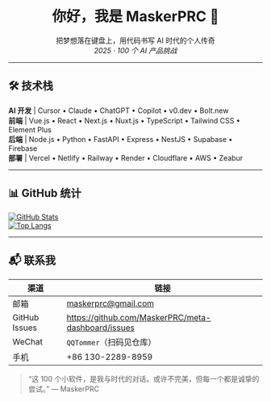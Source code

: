 <!-- 个人主页 README -->

<h1 align="center">你好，我是 MaskerPRC 👋</h1>
<p align="center">
  把梦想落在键盘上，用代码书写 AI 时代的个人传奇<br/>
  <em>2025 · 100 个 AI 产品挑战</em>
</p>

---

## 🛠 技术栈

**AI 开发** | Cursor • Claude • ChatGPT • Copilot • v0.dev • Bolt.new  
**前端** | Vue.js • React • Next.js • Nuxt.js • TypeScript • Tailwind CSS • Element Plus  
**后端** | Node.js • Python • FastAPI • Express • NestJS • Supabase • Firebase  
**部署** | Vercel • Netlify • Railway • Render • Cloudflare • AWS • Zeabur  

---

## 📊 GitHub 统计

[![GitHub Stats](https://github-readme-stats.vercel.app/api?username=MaskerPRC&show_icons=true&include_all_commits=true&count_private=true&locale=cn)](https://github.com/anuraghazra/github-readme-stats)  
[![Top Langs](https://github-readme-stats.vercel.app/api/top-langs/?username=MaskerPRC&layout=compact&locale=cn)](https://github.com/anuraghazra/github-readme-stats)

---

## 📬 联系我

| 渠道 | 链接 |
| --- | --- |
| 邮箱 | <maskerprc@gmail.com> |
| GitHub Issues | <https://github.com/MaskerPRC/meta-dashboard/issues> |
| WeChat | `QQTommer`（扫码见仓库） |
| 手机 | +86 130-2289-8959 |

> “这 100 个小软件，是我与时代的对话。或许不完美，但每一个都是诚挚的尝试。” — MaskerPRC
